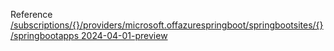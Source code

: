 Reference [/subscriptions/{}/providers/microsoft.offazurespringboot/springbootsites/{}/springbootapps 2024-04-01-preview](/Resources/mgmt-plane/L3N1YnNjcmlwdGlvbnMve30vcHJvdmlkZXJzL21pY3Jvc29mdC5vZmZhenVyZXNwcmluZ2Jvb3Qvc3ByaW5nYm9vdHNpdGVzL3t9L3NwcmluZ2Jvb3RhcHBz/2024-04-01-preview.xml)
